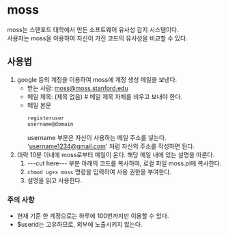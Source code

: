 # moss

moss는 스탠포드 대학에서 만든 소프트웨어 유사성 감지 시스템이다.  
사용자는 moss을 이용하여 자신이 가진 코드의 유사성을 비교할 수 있다.

## 사용법

1. google 등의 계정을 이용하여 moss에 계정 생성 메일을 보낸다.
    - 받는 사람: moss@moss.stanford.edu
    - 메일 제목: (제목 없음) # 메일 제목 자체를 비우고 보내야 한다.
    - 메일 본문
        ```
        registeruser
        username@domain
        ```
        username 부분은 자신이 사용하는 메일 주소를 넣는다.  
        'username1234@gmail.com' 처럼 자신의 주소를 작성하면 된다.
2. 대략 10분 이내에 moss로부터 메일이 온다. 해당 메일 내에 있는 설명을 따른다.  
    1. ---cut here--- 부분 아래의 코드를 복사하여, 로컬 파일 moss.pl에 복사한다.
    2. ```chmod ug+x moss``` 명령을 입력하여 사용 권한을 부여한다.
    3. 설명을 읽고 사용한다.

### 주의 사항
- 현재 기준 한 계정으로는 하루에 100번까지만 이용할 수 있다.
- $userid는 고유하므로, 외부에 노출시키지 않는다.
